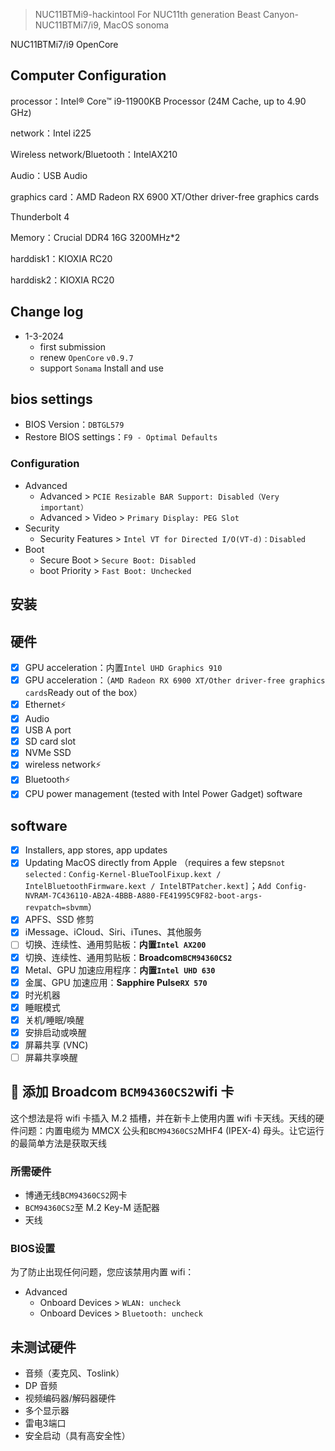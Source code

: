 > NUC11BTMi9-hackintool
For NUC11th generation Beast Canyon-NUC11BTMi7/i9, MacOS sonoma

NUC11BTMi7/i9 OpenCore

## Computer Configuration

processor：Intel® Core™ i9-11900KB Processor (24M Cache, up to 4.90 GHz)

network：Intel i225

Wireless network/Bluetooth：IntelAX210

Audio：USB Audio

graphics card：AMD Radeon RX 6900 XT/Other driver-free graphics cards

Thunderbolt 4

Memory：Crucial DDR4 16G 3200MHz*2

harddisk1：KIOXIA RC20

harddisk2：KIOXIA RC20

## Change log

- 1-3-2024
  - first submission
  - renew `OpenCore` `v0.9.7`
  - support `Sonama` Install and use

## bios settings

- BIOS Version：`DBTGL579`
- Restore BIOS settings：`F9 - Optimal Defaults`

### Configuration

- Advanced
  - Advanced > `PCIE Resizable BAR Support: Disabled（Very important）`
  - Advanced > Video > `Primary Display: PEG Slot`
- Security
  - Security Features > `Intel VT for Directed I/O(VT-d)：Disabled`
- Boot
  - Secure Boot > `Secure Boot: Disabled`
  - boot Priority > `Fast Boot: Unchecked`

## 安装

## 硬件

- [x] GPU acceleration：内置`Intel UHD Graphics 910`
- [x] GPU acceleration：（`AMD Radeon RX 6900 XT/Other driver-free graphics cards`Ready out of the box）
- [x] Ethernet⚡
- [x] Audio
- [x] USB A port
- [x] SD card slot
- [x] NVMe SSD
- [x] wireless network⚡
- [x] Bluetooth⚡
- [x] CPU power management (tested with Intel Power Gadget)
software

## software

- [x] Installers, app stores, app updates
- [x] Updating MacOS directly from Apple （requires a few steps`not selected：Config-Kernel-BlueToolFixup.kext / IntelBluetoothFirmware.kext / IntelBTPatcher.kext]`；`Add Config-NVRAM-7C436110-AB2A-4BBB-A880-FE41995C9F82-boot-args-revpatch=sbvmm`）
- [x] APFS、SSD 修剪
- [x] iMessage、iCloud、Siri、iTunes、其他服务
- [ ] 切换、连续性、通用剪贴板：**内置`Intel AX200`**
- [x] 切换、连续性、通用剪贴板：**Broadcom`BCM94360CS2`**
- [x] Metal、GPU 加速应用程序：**内置`Intel UHD 630`**
- [x] 金属、GPU 加速应用：**Sapphire Pulse`RX 570`**
- [x] 时光机器
- [x] 睡眠模式
- [x] 关机/睡眠/唤醒
- [x] 安排启动或唤醒
- [x] 屏幕共享 (VNC)
- [ ] 屏幕共享唤醒

## 🔧 添加 Broadcom `BCM94360CS2`wifi 卡

这个想法是将 wifi 卡插入 M.2 插槽，并在新卡上使用内置 wifi 卡天线。天线的硬件问题：内置电缆为 MMCX 公头和`BCM94360CS2`MHF4 (IPEX-4) 母头。让它运行的最简单方法是获取天线

### 所需硬件

- 博通无线`BCM94360CS2`网卡
- `BCM94360CS2`至 M.2 Key-M 适配器
- 天线

### BIOS设置

为了防止出现任何问题，您应该禁用内置 wifi：

- Advanced
  - Onboard Devices > `WLAN: uncheck`
  - Onboard Devices > `Bluetooth: uncheck`

## 未测试硬件

- 音频（麦克风、Toslink）
- DP 音频
- 视频编码器/解码器硬件
- 多个显示器
- 雷电3端口
- 安全启动（具有高安全性）
